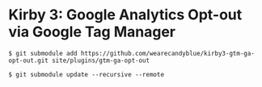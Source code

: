 # Kirby 3: Google Analytics Opt-out via Google Tag Manager

```$ git submodule add https://github.com/wearecandyblue/kirby3-gtm-ga-opt-out.git site/plugins/gtm-ga-opt-out ```


```$ git submodule update --recursive --remote```
